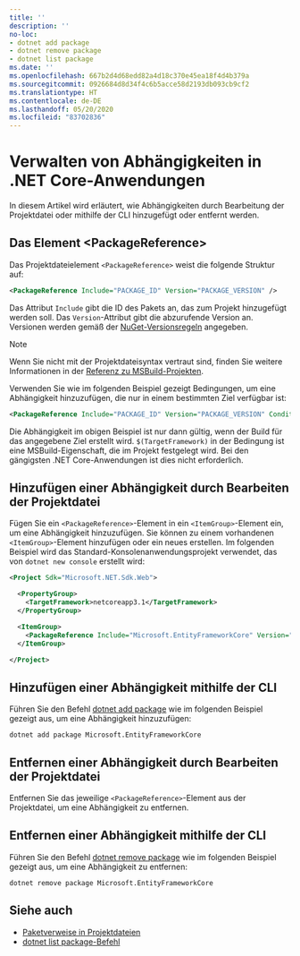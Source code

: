 ```yaml
---
title: ''
description: ''
no-loc:
- dotnet add package
- dotnet remove package
- dotnet list package
ms.date: ''
ms.openlocfilehash: 667b2d4d68edd82a4d18c370e45ea18f4d4b379a
ms.sourcegitcommit: 0926684d8d34f4c6b5acce58d2193db093cb9cf2
ms.translationtype: HT
ms.contentlocale: de-DE
ms.lasthandoff: 05/20/2020
ms.locfileid: "83702836"
---
```

# <a name="manage-dependencies-in-net-core-applications"></a>Verwalten von Abhängigkeiten in .NET Core-Anwendungen

In diesem Artikel wird erläutert, wie Abhängigkeiten durch Bearbeitung der Projektdatei oder mithilfe der CLI hinzugefügt oder entfernt werden.

## <a name="the-packagereference-element"></a>Das Element \<PackageReference>

Das Projektdateielement `<PackageReference>` weist die folgende Struktur auf:

```xml
<PackageReference Include="PACKAGE_ID" Version="PACKAGE_VERSION" />
```

Das Attribut `Include` gibt die ID des Pakets an, das zum Projekt hinzugefügt werden soll. Das `Version`-Attribut gibt die abzurufende Version an. Versionen werden gemäß der [NuGet-Versionsregeln](/nuget/create-packages/dependency-versions#version-ranges) angegeben.

> [!NOTE]
> Wenn Sie nicht mit der Projektdateisyntax vertraut sind, finden Sie weitere Informationen in der [Referenz zu MSBuild-Projekten](/visualstudio/msbuild/msbuild-project-file-schema-reference).

Verwenden Sie wie im folgenden Beispiel gezeigt Bedingungen, um eine Abhängigkeit hinzuzufügen, die nur in einem bestimmten Ziel verfügbar ist:

```xml
<PackageReference Include="PACKAGE_ID" Version="PACKAGE_VERSION" Condition="'$(TargetFramework)' == 'netcoreapp2.1'" />
```

Die Abhängigkeit im obigen Beispiel ist nur dann gültig, wenn der Build für das angegebene Ziel erstellt wird. `$(TargetFramework)` in der Bedingung ist eine MSBuild-Eigenschaft, die im Projekt festgelegt wird. Bei den gängigsten .NET Core-Anwendungen ist dies nicht erforderlich.

## <a name="add-a-dependency-by-editing-the-project-file"></a>Hinzufügen einer Abhängigkeit durch Bearbeiten der Projektdatei

Fügen Sie ein `<PackageReference>`-Element in ein `<ItemGroup>`-Element ein, um eine Abhängigkeit hinzuzufügen. Sie können zu einem vorhandenen `<ItemGroup>`-Element hinzufügen oder ein neues erstellen. Im folgenden Beispiel wird das Standard-Konsolenanwendungsprojekt verwendet, das von `dotnet new console` erstellt wird:

```xml
<Project Sdk="Microsoft.NET.Sdk.Web">

  <PropertyGroup>
    <TargetFramework>netcoreapp3.1</TargetFramework>
  </PropertyGroup>

  <ItemGroup>
    <PackageReference Include="Microsoft.EntityFrameworkCore" Version="3.1.2" />
  </ItemGroup>

</Project>
```

## <a name="add-a-dependency-by-using-the-cli"></a>Hinzufügen einer Abhängigkeit mithilfe der CLI

Führen Sie den Befehl [dotnet add package](dotnet-add-package.md) wie im folgenden Beispiel gezeigt aus, um eine Abhängigkeit hinzuzufügen:

```dotnetcli
dotnet add package Microsoft.EntityFrameworkCore
```

## <a name="remove-a-dependency-by-editing-the-project-file"></a>Entfernen einer Abhängigkeit durch Bearbeiten der Projektdatei

Entfernen Sie das jeweilige `<PackageReference>`-Element aus der Projektdatei, um eine Abhängigkeit zu entfernen.

## <a name="remove-a-dependency-by-using-the-cli"></a>Entfernen einer Abhängigkeit mithilfe der CLI

Führen Sie den Befehl [dotnet remove package](dotnet-remove-package.md) wie im folgenden Beispiel gezeigt aus, um eine Abhängigkeit zu entfernen:

```dotnetcli
dotnet remove package Microsoft.EntityFrameworkCore
```

## <a name="see-also"></a>Siehe auch

* [Paketverweise in Projektdateien](../project-sdk/msbuild-props.md#reference-properties-and-items)
* [dotnet list package-Befehl](dotnet-list-package.md)
